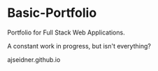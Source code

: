 # Basic-Portfolio
Portfolio for Full Stack Web Applications.

A constant work in progress, but isn't everything?

ajseidner.github.io
